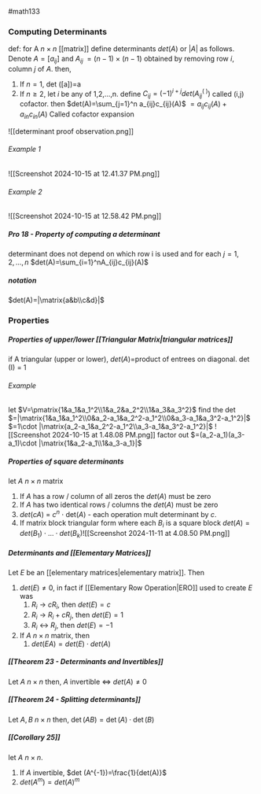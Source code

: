 #math133 

### Computing Determinants
def: for A $n\times n$ [[matrix]] define determinants $det(A)$ or $|A|$ as follows. Denote $A=[a_{ij}]$ and $A_{ij}^~ = (n-1)$ $\times$ $(n-1)$ obtained by removing row $i$, column $j$ of $A$. then,
1. If $n=1$, det ([a])=a
2. If $n\geq 2$, let $i$ be any of 1,2,...,n. 
	define $C_{ij}=(-1)^{i+j}det(A_{ij}^(~))$ called (i,j) cofactor. 
	then $det(A)=\sum_{j=1}^n a_{ij}c_{ij}(A)$
			 $=a_{ij}c_{ij}(A)+a_{in}c_{in}(A)$
			 Called cofactor expansion

![[determinant proof observation.png]]
###### Example 1
![[Screenshot 2024-10-15 at 12.41.37 PM.png]]
###### Example 2
![[Screenshot 2024-10-15 at 12.58.42 PM.png]]
##### Pro 18 - Property of computing a determinant
determinant does not depend on which row i is used and for each $j=1,2,...,n$  $det(A)=\sum_{i=1}^nA_{ij}c_{ij}(A)$

##### notation
$det(A)=|\matrix{a&b\\c&d}|$


### Properties
##### Properties of upper/lower [[Triangular Matrix|triangular matrices]]
if A triangular (upper or lower), $det(A)=$product of entrees on diagonal. det (I) = 1

###### Example
let $V=\pmatrix{1&a_1&a_1^2\\1&a_2&a_2^2\\1&a_3&a_3^2}$
find the det
$=|\matrix{1&a_1&a_1^2\\0&a_2-a_1&a_2^2-a_1^2\\0&a_3-a_1&a_3^2-a_1^2}|$
$=1\cdot |\matrix{a_2-a_1&a_2^2-a_1^2\\a_3-a_1&a_3^2-a_1^2}|$
![[Screenshot 2024-10-15 at 1.48.08 PM.png]]
factor out
$=(a_2-a_1)(a_3-a_1)\cdot |\matrix{1&a_2-a_1\\1&a_3-a_1}|$


##### Properties of square determinants
let $A$ $n\times n$ matrix
1. If $A$ has a row / column of all zeros the $det(A)$ must be zero
2. If $A$ has two identical rows / columns the $det(A)$ must be zero
3. $det(cA)$ $=$ $c^n$ $\cdot$ det$(A)$ - each operation mult determinant by $c$.
4. If matrix block triangular form where each $B_i$ is a square block $det(A) = det(B_1)\cdot ... \cdot det(B_k)$![[Screenshot 2024-11-11 at 4.08.50 PM.png]]

##### Determinants and [[Elementary Matrices]]
Let $E$ be an [[elementary matrices|elementary matrix]]. Then
1. $det(E)\neq 0$, in fact if [[Elementary Row Operation|ERO]] used to create $E$ was
	1. $R_i$ -> $cR_i$, then $det(E) = c$
	2. $R_i$ -> $R_i + cR_j$, then $det(E)=1$
	3. $R_i$ <-> $R_j$, then $det(E) = -1$
2. If $A$ $n\times n$ matrix, then
	1. $det(EA) = det(E)\cdot det(A)$

##### [[Theorem 23 - Determinants and Invertibles]]
Let $A$ $n\times n$ then,
$A$ invertible $\iff$ $det(A) \neq 0$

##### [[Theorem 24 - Splitting determinants]] 
Let $A,B$ $n\times n$ then,
$\det(AB)=\det(A)\cdot \det(B)$

##### [[Corollary 25]]
let $A$ $n\times n$.
1. If $A$ invertible, $det (A^{-1})=\frac{1}{det(A)}$
2. $det(A^m)=det(A)^m$
